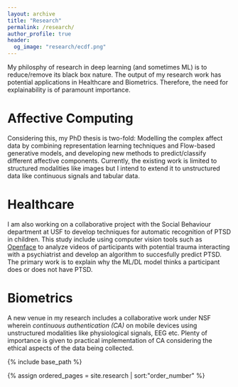 ```yaml
---
layout: archive
title: "Research"
permalink: /research/
author_profile: true
header:
  og_image: "research/ecdf.png"
---
```


My philosphy of research in deep learning (and sometimes ML) is to reduce/remove its black box nature.
The output of my research work has potential applications in Healthcare and Biometrics. Therefore, 
the need for explainability is of paramount importance.

# **Affective Computing**
Considering this, my PhD thesis is two-fold: Modelling the complex affect data by combining representation learning
techniques and Flow-based generative models, and developing new methods to predict/classify 
different affective components. Currently, the existing work is limited to structured modalities like images but I intend to extend it to unstructured data like continuous signals and tabular data.

# **Healthcare**
I am also working on a collaborative project with the Social Behaviour department at USF to develop techniques for automatic recognition of PTSD in children. This study include using computer vision tools such as [Openface](https://github.com/TadasBaltrusaitis/OpenFace) to analyze videos of participants with potential trauma interacting with a psychiatrist and develop an algorithm to succesfully predict PTSD. The primary work is to explain why the ML/DL model thinks a participant does or does not have PTSD.

# **Biometrics**
A new venue in my research includes a collaborative work under NSF wherein *continuous authentication (CA)* on mobile devices using unstructured modalities like physiological signals, EEG etc. Plenty of importance is given to practical implementation of CA considering the ethical aspects of the data being collected. 



<nbsp>

{% include base_path %}

{% assign ordered_pages = site.research | sort:"order_number" %}

<!-- {% for post in ordered_pages %}
  {% include archive-single.html type="grid" %}
{% endfor %} -->
